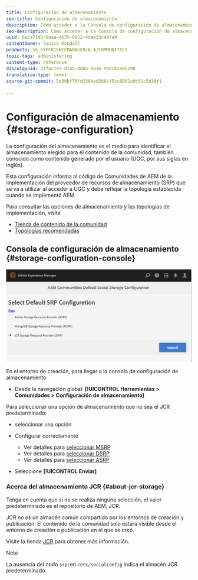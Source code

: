 ```yaml
---
title: Configuración de almacenamiento
seo-title: Configuración de almacenamiento
description: Cómo acceder a la Consola de configuración de almacenamiento
seo-description: Cómo acceder a la Consola de configuración de almacenamiento
uuid: 6a5a71d5-6aaa-4635-8852-4dae33c497a9
contentOwner: Janice Kendall
products: SG_EXPERIENCEMANAGER/6.4/COMMUNITIES
topic-tags: administering
content-type: reference
discoiquuid: 71fac7e9-814a-48b5-b816-9bdcb2a05190
translation-type: tm+mt
source-git-commit: 5e30bf76fd3304ed268c45cc8862a9c51c5d30f1

---
```



# Configuración de almacenamiento {#storage-configuration}

La configuración del almacenamiento es el medio para identificar el almacenamiento elegido para el contenido de la comunidad, también conocido como contenido generado por el usuario (UGC, por sus siglas en inglés).

Esta configuración informa al código de Comunidades de AEM de la implementación del proveedor de recursos de almacenamiento (SRP) que se va a utilizar al acceder a UGC y debe reflejar la topología establecida cuando se implementó AEM.

Para consultar las opciones de almacenamiento y las topologías de implementación, visite

* [Tienda de contenido de la comunidad](working-with-srp.md)
* [Topologías recomendadas](topologies.md)

## Consola de configuración de almacenamiento {#storage-configuration-console}

![chlimage_1-188](assets/chlimage_1-188.png)

En el entorno de creación, para llegar a la consola de configuración de almacenamiento

* Desde la navegación global: **[!UICONTROL Herramientas > Comunidades > Configuración de almacenamiento]**

Para seleccionar una opción de almacenamiento que no sea el JCR predeterminado:

* seleccionar una opción
* Configurar correctamente

   * Ver detalles para [seleccionar MSRP](msrp.md#select-msrp)
   * Ver detalles para [seleccionar DSRP](dsrp.md#select-dsrp)
   * Ver detalles para [seleccionar ASRP](asrp.md#select-asrp)

* Seleccione **[!UICONTROL Enviar]**

### Acerca del almacenamiento JCR {#about-jcr-storage}

Tenga en cuenta que si no se realiza ninguna selección, el valor predeterminado es el repositorio de AEM, JCR.

JCR *no es* un almacén común compartido por los entornos de creación y publicación. El contenido de la comunidad solo estará visible desde el entorno de creación o publicación en el que se creó.

Visite la tienda [JCR](jsrp.md) para obtener más información.

>[!NOTE]
>
>La ausencia del nodo `srpc`en `/etc/socialconfig` indica el almacén [](jsrp.md)JCR predeterminado.

